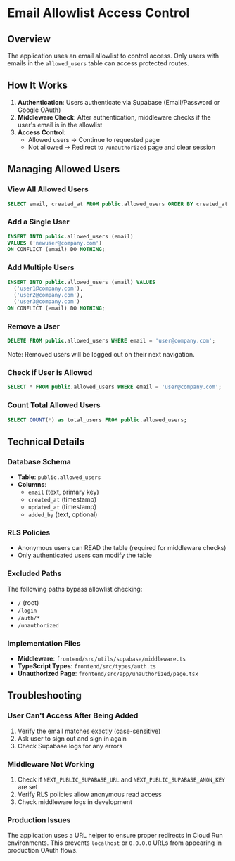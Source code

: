 # Email Allowlist Access Control

## Overview

The application uses an email allowlist to control access. Only users with emails in the `allowed_users` table can access protected routes.

## How It Works

1. **Authentication**: Users authenticate via Supabase (Email/Password or Google OAuth)
2. **Middleware Check**: After authentication, middleware checks if the user's email is in the allowlist
3. **Access Control**: 
   - Allowed users → Continue to requested page
   - Not allowed → Redirect to `/unauthorized` page and clear session

## Managing Allowed Users

### View All Allowed Users
```sql
SELECT email, created_at FROM public.allowed_users ORDER BY created_at DESC;
```

### Add a Single User
```sql
INSERT INTO public.allowed_users (email) 
VALUES ('newuser@company.com') 
ON CONFLICT (email) DO NOTHING;
```

### Add Multiple Users
```sql
INSERT INTO public.allowed_users (email) VALUES 
  ('user1@company.com'),
  ('user2@company.com'),
  ('user3@company.com')
ON CONFLICT (email) DO NOTHING;
```

### Remove a User
```sql
DELETE FROM public.allowed_users WHERE email = 'user@company.com';
```
Note: Removed users will be logged out on their next navigation.

### Check if User is Allowed
```sql
SELECT * FROM public.allowed_users WHERE email = 'user@company.com';
```

### Count Total Allowed Users
```sql
SELECT COUNT(*) as total_users FROM public.allowed_users;
```

## Technical Details

### Database Schema
- **Table**: `public.allowed_users`
- **Columns**:
  - `email` (text, primary key)
  - `created_at` (timestamp)
  - `updated_at` (timestamp)
  - `added_by` (text, optional)

### RLS Policies
- Anonymous users can READ the table (required for middleware checks)
- Only authenticated users can modify the table

### Excluded Paths
The following paths bypass allowlist checking:
- `/` (root)
- `/login`
- `/auth/*`
- `/unauthorized`

### Implementation Files
- **Middleware**: `frontend/src/utils/supabase/middleware.ts`
- **TypeScript Types**: `frontend/src/types/auth.ts`
- **Unauthorized Page**: `frontend/src/app/unauthorized/page.tsx`

## Troubleshooting

### User Can't Access After Being Added
1. Verify the email matches exactly (case-sensitive)
2. Ask user to sign out and sign in again
3. Check Supabase logs for any errors

### Middleware Not Working
1. Check if `NEXT_PUBLIC_SUPABASE_URL` and `NEXT_PUBLIC_SUPABASE_ANON_KEY` are set
2. Verify RLS policies allow anonymous read access
3. Check middleware logs in development

### Production Issues
The application uses a URL helper to ensure proper redirects in Cloud Run environments. This prevents `localhost` or `0.0.0.0` URLs from appearing in production OAuth flows.